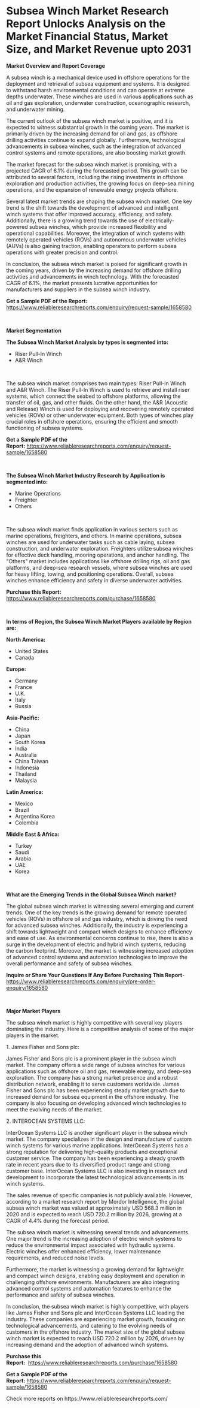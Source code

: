 <p><h1>Subsea Winch Market Research Report Unlocks Analysis on the Market Financial Status, Market Size, and Market Revenue upto 2031</h1></p><p><strong>Market Overview and Report Coverage</strong></p>
<p><p>A subsea winch is a mechanical device used in offshore operations for the deployment and retrieval of subsea equipment and systems. It is designed to withstand harsh environmental conditions and can operate at extreme depths underwater. These winches are used in various applications such as oil and gas exploration, underwater construction, oceanographic research, and underwater mining.</p><p>The current outlook of the subsea winch market is positive, and it is expected to witness substantial growth in the coming years. The market is primarily driven by the increasing demand for oil and gas, as offshore drilling activities continue to expand globally. Furthermore, technological advancements in subsea winches, such as the integration of advanced control systems and remote operations, are also boosting market growth.</p><p>The market forecast for the subsea winch market is promising, with a projected CAGR of 6.1% during the forecasted period. This growth can be attributed to several factors, including the rising investments in offshore exploration and production activities, the growing focus on deep-sea mining operations, and the expansion of renewable energy projects offshore.</p><p>Several latest market trends are shaping the subsea winch market. One key trend is the shift towards the development of advanced and intelligent winch systems that offer improved accuracy, efficiency, and safety. Additionally, there is a growing trend towards the use of electrically-powered subsea winches, which provide increased flexibility and operational capabilities. Moreover, the integration of winch systems with remotely operated vehicles (ROVs) and autonomous underwater vehicles (AUVs) is also gaining traction, enabling operators to perform subsea operations with greater precision and control.</p><p>In conclusion, the subsea winch market is poised for significant growth in the coming years, driven by the increasing demand for offshore drilling activities and advancements in winch technology. With the forecasted CAGR of 6.1%, the market presents lucrative opportunities for manufacturers and suppliers in the subsea winch industry.</p></p>
<p><strong>Get a Sample PDF of the Report:</strong> <a href="https://www.reliableresearchreports.com/enquiry/request-sample/1658580">https://www.reliableresearchreports.com/enquiry/request-sample/1658580</a></p>
<p>&nbsp;</p>
<p><strong>Market Segmentation</strong></p>
<p><strong>The Subsea Winch Market Analysis by types is segmented into:</strong></p>
<p><ul><li>Riser Pull-In Winch</li><li>A&R Winch</li></ul></p>
<p>&nbsp;</p>
<p><p>The subsea winch market comprises two main types: Riser Pull-In Winch and A&R Winch. The Riser Pull-In Winch is used to retrieve and install riser systems, which connect the seabed to offshore platforms, allowing the transfer of oil, gas, and other fluids. On the other hand, the A&R (Acoustic and Release) Winch is used for deploying and recovering remotely operated vehicles (ROVs) or other underwater equipment. Both types of winches play crucial roles in offshore operations, ensuring the efficient and smooth functioning of subsea systems.</p></p>
<p><strong>Get a Sample PDF of the Report:</strong>&nbsp;<a href="https://www.reliableresearchreports.com/enquiry/request-sample/1658580">https://www.reliableresearchreports.com/enquiry/request-sample/1658580</a></p>
<p>&nbsp;</p>
<p><strong>The Subsea Winch Market Industry Research by Application is segmented into:</strong></p>
<p><ul><li>Marine Operations</li><li>Freighter</li><li>Others</li></ul></p>
<p>&nbsp;</p>
<p><p>The subsea winch market finds application in various sectors such as marine operations, freighters, and others. In marine operations, subsea winches are used for underwater tasks such as cable laying, subsea construction, and underwater exploration. Freighters utilize subsea winches for effective deck handling, mooring operations, and anchor handling. The "Others" market includes applications like offshore drilling rigs, oil and gas platforms, and deep-sea research vessels, where subsea winches are used for heavy lifting, towing, and positioning operations. Overall, subsea winches enhance efficiency and safety in diverse underwater activities.</p></p>
<p><strong>Purchase this Report:</strong>&nbsp; <a href="https://www.reliableresearchreports.com/purchase/1658580">https://www.reliableresearchreports.com/purchase/1658580</a></p>
<p>&nbsp;</p>
<p><strong>In terms of Region, the Subsea Winch Market Players available by Region are:</strong></p>
<p>
    <p> <strong> North America: </strong>
        <ul>
            <li>United States</li>
            <li>Canada</li>
        </ul>
        </p> 
    <p> <strong> Europe: </strong>
        <ul>
            <li>Germany</li>
            <li>France</li>
            <li>U.K.</li>
            <li>Italy</li>
            <li>Russia</li>
        </ul>
        </p> 
    <p> <strong> Asia-Pacific: </strong>
        <ul>
            <li>China</li>
            <li>Japan</li>
            <li>South Korea</li>
            <li>India</li>
            <li>Australia</li>
            <li>China Taiwan</li>
            <li>Indonesia</li>
            <li>Thailand</li>
            <li>Malaysia</li>
        </ul>
        </p> 
    <p> <strong> Latin America: </strong>
        <ul>
            <li>Mexico</li>
            <li>Brazil</li>
            <li>Argentina Korea</li>
            <li>Colombia</li>
        </ul>
        </p> 
    <p> <strong> Middle East & Africa: </strong>
        <ul>
            <li>Turkey</li>
            <li>Saudi</li>
            <li>Arabia</li>
            <li>UAE</li>
            <li>Korea</li>
        </ul>
    </p>
    </p>
<p>&nbsp;</p>
<p><strong>What are the Emerging Trends in the Global Subsea Winch market?</strong></p>
<p><p>The global subsea winch market is witnessing several emerging and current trends. One of the key trends is the growing demand for remote operated vehicles (ROVs) in offshore oil and gas industry, which is driving the need for advanced subsea winches. Additionally, the industry is experiencing a shift towards lightweight and compact winch designs to enhance efficiency and ease of use. As environmental concerns continue to rise, there is also a surge in the development of electric and hybrid winch systems, reducing the carbon footprint. Moreover, the market is witnessing increased adoption of advanced control systems and automation technologies to improve the overall performance and safety of subsea winches.</p></p>
<p><strong>Inquire or Share Your Questions If Any Before Purchasing This Report</strong>- <a href="https://www.reliableresearchreports.com/enquiry/pre-order-enquiry/1658580">https://www.reliableresearchreports.com/enquiry/pre-order-enquiry/1658580</a></p>
<p>&nbsp;</p>
<p><strong>Major Market Players</strong></p>
<p><p>The subsea winch market is highly competitive with several key players dominating the industry. Here is a competitive analysis of some of the major players in the market.</p><p>1. James Fisher and Sons plc:</p><p>James Fisher and Sons plc is a prominent player in the subsea winch market. The company offers a wide range of subsea winches for various applications such as offshore oil and gas, renewable energy, and deep-sea exploration. The company has a strong market presence and a robust distribution network, enabling it to serve customers worldwide. James Fisher and Sons plc has been experiencing steady market growth due to increased demand for subsea equipment in the offshore industry. The company is also focusing on developing advanced winch technologies to meet the evolving needs of the market.</p><p>2. INTEROCEAN SYSTEMS LLC:</p><p>InterOcean Systems LLC is another significant player in the subsea winch market. The company specializes in the design and manufacture of custom winch systems for various marine applications. InterOcean Systems has a strong reputation for delivering high-quality products and exceptional customer service. The company has been experiencing a steady growth rate in recent years due to its diversified product range and strong customer base. InterOcean Systems LLC is also investing in research and development to incorporate the latest technological advancements in its winch systems.</p><p>The sales revenue of specific companies is not publicly available. However, according to a market research report by Mordor Intelligence, the global subsea winch market was valued at approximately USD 568.3 million in 2020 and is expected to reach USD 720.2 million by 2026, growing at a CAGR of 4.4% during the forecast period.</p><p>The subsea winch market is witnessing several trends and advancements. One major trend is the increasing adoption of electric winch systems to reduce the environmental impact associated with hydraulic systems. Electric winches offer enhanced efficiency, lower maintenance requirements, and reduced noise levels.</p><p>Furthermore, the market is witnessing a growing demand for lightweight and compact winch designs, enabling easy deployment and operation in challenging offshore environments. Manufacturers are also integrating advanced control systems and automation features to enhance the performance and safety of subsea winches.</p><p>In conclusion, the subsea winch market is highly competitive, with players like James Fisher and Sons plc and InterOcean Systems LLC leading the industry. These companies are experiencing market growth, focusing on technological advancements, and catering to the evolving needs of customers in the offshore industry. The market size of the global subsea winch market is expected to reach USD 720.2 million by 2026, driven by increasing demand and the adoption of advanced winch systems.</p></p>
<p><strong>Purchase this Report:</strong>&nbsp;&nbsp;<a href="https://www.reliableresearchreports.com/purchase/1658580">https://www.reliableresearchreports.com/purchase/1658580</a></p>
<p></p>
<p><strong>Get a Sample PDF of the Report:</strong>&nbsp;<a href="https://www.reliableresearchreports.com/enquiry/request-sample/1658580">https://www.reliableresearchreports.com/enquiry/request-sample/1658580</a></p>
<p>Check more reports on https://www.reliableresearchreports.com/</p>